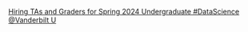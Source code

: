 [Hiring TAs and Graders for Spring 2024   Undergraduate #DataScience   @Vanderbilt U](https://qi.tc/qi/118754)